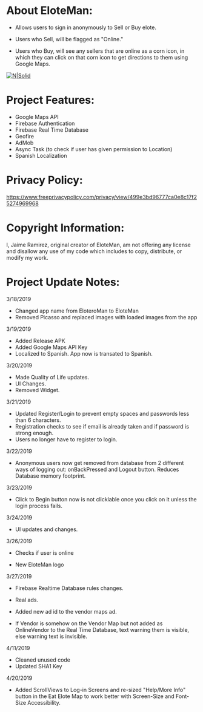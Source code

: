 # About EloteMan:

 - Allows users to sign in anonymously to Sell or Buy elote.  

 - Users who Sell, will be flagged as "Online."  

 - Users who Buy, will see any sellers that are online as a corn icon,
in which they can click on that corn icon to get directions to them
using Google Maps.

[![N|Solid](https://i.imgur.com/TbnTDro.png)](https://play.google.com/store/apps/details?id=com.passionatesolutions.app.eloteman)

# Project Features:

 - Google Maps API
 - Firebase Authentication
 - Firebase Real Time Database
 - Geofire
 - AdMob
 - Async Task (to check if user has given permission to Location) 
 - Spanish Localization

# Privacy Policy:

https://www.freeprivacypolicy.com/privacy/view/499e3bd96777ca0e8c17f25274969968

# Copyright Information:

I, Jaime Ramirez, original creator of EloteMan, am not offering any license and disallow any use of my code which
includes to copy, distribute, or modify my work.

# Project Update Notes:

3/18/2019

 - Changed app name from EloteroMan to EloteMan
 - Removed Picasso and replaced images with loaded images from the app

3/19/2019 

 - Added Release APK
 - Added Google Maps API Key 
 - Localized to Spanish.  App now is transated to Spanish.

3/20/2019

 - Made Quality of Life updates. 
 - UI Changes.  
 - Removed Widget.

3/21/2019

 - Updated Register/Login to prevent empty spaces and passwords less than 6
  characters.
 - Registration checks to see if email is already taken and if password
  is strong enough.
 - Users no longer have to register to login.


3/22/2019

 - Anonymous users now get removed from database from 2 different
  ways of logging out: onBackPressed and Logout button.
  Reduces Database memory footprint.

3/23/2019

 - Click to Begin button now is not clicklable once you click on it
  unless the login process fails.

3/24/2019

 - UI updates and changes.

3/26/2019

 - Checks if user is online

 - New EloteMan logo

3/27/2019

 - Firebase Realtime Database rules changes.

 - Real ads.

 - Added new ad id to the vendor maps ad. 

 - If Vendor is somehow on the Vendor Map but not added as OnlineVendor to the Real Time Database, text warning them is visible, else warning text is invisible.  

 4/11/2019

 - Cleaned unused code
 - Updated SHA1 Key

 4/20/2019

 - Added ScrollViews to Log-in Screens and re-sized "Help/More Info" button in the Eat Elote Map to work better with Screen-Size and Font-Size Accessibility.

